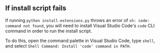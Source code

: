 ## If install script fails
If running `python install-extensions.py` throws an error of `sh: code: command not found`, you will need to install Visual Studio Code's `code` CLI command in order to run the install script.  

To do this, open the command palette in Visual Studio Code, type `shell`, and select `Shell Command: Install 'code' command in PATH`.
